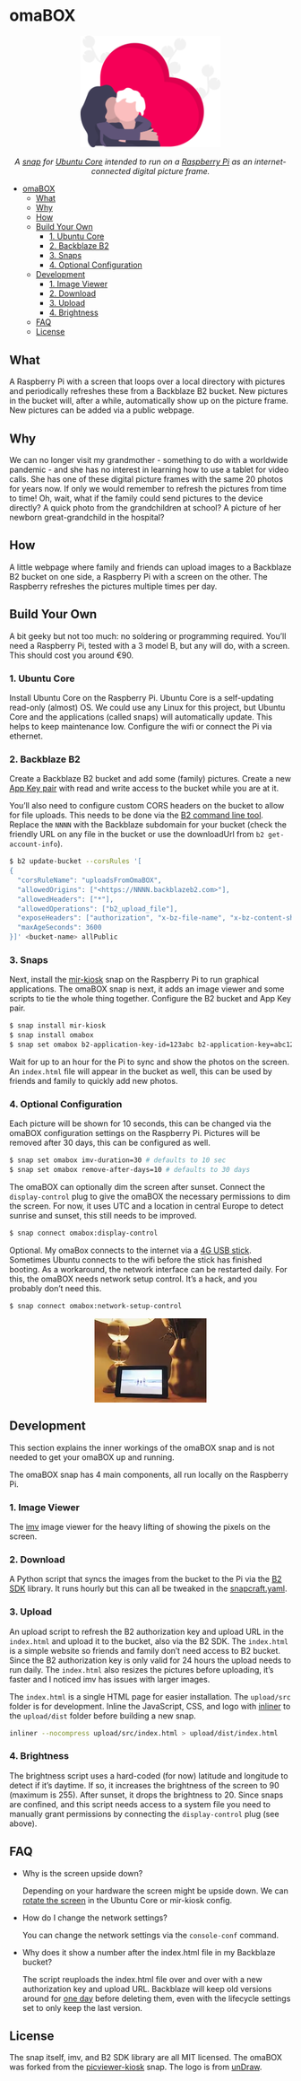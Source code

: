 # omaBOX

<div align='center'>
  <img src='upload/src/grandma.svg' width='250px'>
  <p>
    <em>A <a href='https://snapcraft.io/about'>snap</a> for <a href='https://ubuntu.com/core'>Ubuntu Core</a> intended to run on a <a href='https://www.raspberrypi.org/products/raspberry-pi-3-model-b/'>Raspberry Pi</a> as an internet-connected digital picture frame.</em>
  </p>
</div>

- [omaBOX](#omabox)
  * [What](#what)
  * [Why](#why)
  * [How](#how)
  * [Build Your Own](#build-your-own)
    + [1. Ubuntu Core](#1-ubuntu-core)
    + [2. Backblaze B2](#2-backblaze-b2)
    + [3. Snaps](#3-snaps)
    + [4. Optional Configuration](#4-optional-configuration)
  * [Development](#development)
    + [1. Image Viewer](#1-image-viewer)
    + [2. Download](#2-download)
    + [3. Upload](#3-upload)
    + [4. Brightness](#4-brightness)
  * [FAQ](#faq)
  * [License](#license)

## What

A Raspberry Pi with a screen that loops over a local directory with pictures and periodically refreshes these from a Backblaze B2 bucket. New pictures in the bucket will, after a while, automatically show up on the picture frame. New pictures can be added via a public webpage.

## Why

We can no longer visit my grandmother - something to do with a worldwide pandemic - and she has no interest in learning how to use a tablet for video calls. She has one of these digital picture frames with the same 20 photos for years now. If only we would remember to refresh the pictures from time to time! Oh, wait, what if the family could send pictures to the device directly? A quick photo from the grandchildren at school? A picture of her newborn great-grandchild in the hospital?

## How

A little webpage where family and friends can upload images to a Backblaze B2 bucket on one side, a Raspberry Pi with a screen on the other. The Raspberry refreshes the pictures multiple times per day.

## Build Your Own

A bit geeky but not too much: no soldering or programming required. You’ll need a Raspberry Pi, tested with a 3 model B, but any will do, with a screen. This should cost you around €90.

### 1. Ubuntu Core

Install Ubuntu Core on the Raspberry Pi. Ubuntu Core is a self-updating read-only (almost) OS. We could use any Linux for this project, but Ubuntu Core and the applications (called snaps) will automatically update. This helps to keep maintenance low. Configure the wifi or connect the Pi via ethernet.

### 2. Backblaze B2

Create a Backblaze B2 bucket and add some (family) pictures. Create a new [App Key pair](https://help.backblaze.com/hc/en-us/articles/360052129034-Creating-and-Managing-Application-Keys) with read and write access to the bucket while you are at it.

You’ll also need to configure custom CORS headers on the bucket to allow for file uploads. This needs to be done via the [B2 command line tool](https://www.backblaze.com/b2/docs/quick_command_line.html). Replace the `NNNN` with the Backblaze subdomain for your bucket (check the friendly URL on any file in the bucket or use the downloadUrl from `b2 get-account-info`).

```sh
$ b2 update-bucket --corsRules '[
{
  "corsRuleName": "uploadsFromOmaBOX",
  "allowedOrigins": ["<https://NNNN.backblazeb2.com>"],
  "allowedHeaders": ["*"],
  "allowedOperations": ["b2_upload_file"],
  "exposeHeaders": ["authorization", "x-bz-file-name", "x-bz-content-sha1"],
  "maxAgeSeconds": 3600
}]' <bucket-name> allPublic
```

### 3. Snaps

Next, install the [mir-kiosk](https://snapcraft.io/mir-kiosk) snap on the Raspberry Pi to run graphical applications. The omaBOX snap is next, it adds an image viewer and some scripts to tie the whole thing together. Configure the B2 bucket and App Key pair.

```sh
$ snap install mir-kiosk
$ snap install omabox
$ snap set omabox b2-application-key-id=123abc b2-application-key=abc123 b2-bucket=abc
```

Wait for up to an hour for the Pi to sync and show the photos on the screen. An `index.html` file will appear in the bucket as well, this can be used by friends and family to quickly add new photos.

### 4. Optional Configuration

Each picture will be shown for 10 seconds, this can be changed via the omaBOX configuration settings on the Raspberry Pi. Pictures will be removed after 30 days, this can be configured as well.

```sh
$ snap set omabox imv-duration=30 # defaults to 10 sec
$ snap set omabox remove-after-days=10 # defaults to 30 days
```

The omaBOX can optionally dim the screen after sunset. Connect the `display-control` plug to give the omaBOX the necessary permissions to dim the screen. For now, it uses UTC and a location in central Europe to detect sunrise and sunset, this still needs to be improved.

```sh
$ snap connect omabox:display-control
```

Optional. My omaBox connects to the internet via a [4G USB stick](https://kuwfi.com/u_file/2003/photo/09e96d18e0.jpg). Sometimes Ubuntu connects to the wifi before the stick has finished booting. As a workaround, the network interface can be restarted daily. For this, the omaBOX needs network setup control. It’s a hack, and you probably don’t need this.

```sh
$ snap connect omabox:network-setup-control
```

<p align='center'>
  <img src='omabox.webp' align='center'>
</p>

## Development

This section explains the inner workings of the omaBOX snap and is not needed to get your omaBOX up and running.

The omaBOX snap has 4 main components, all run locally on the Raspberry Pi.

### 1. Image Viewer

The [imv](https://github.com/eXeC64/imv) image viewer for the heavy lifting of showing the pixels on the screen.

### 2. Download

A Python script that syncs the images from the bucket to the Pi via the [B2 SDK](https://github.com/Backblaze/b2-sdk-python) library. It runs hourly but this can all be tweaked in the [snapcraft.yaml](snap/snapcraft.yaml).

### 3. Upload

An upload script to refresh the B2 authorization key and upload URL in the `index.html` and upload it to the bucket, also via the B2 SDK. The `index.html` is a simple website so friends and family don’t need access to B2 bucket. Since the B2 authorization key is only valid for 24 hours the upload needs to run daily. The `index.html` also resizes the pictures before uploading, it’s faster and I noticed imv has issues with larger images.

The `index.html` is a single HTML page for easier installation. The `upload/src` folder is for development. Inline the JavaScript, CSS, and logo with [inliner](https://github.com/remy/inliner) to the `upload/dist` folder before building a new snap.

```sh
inliner --nocompress upload/src/index.html > upload/dist/index.html
```

### 4. Brightness

The brightness script uses a hard-coded (for now) latitude and longitude to detect if it’s daytime. If so, it increases the brightness of the screen to 90 (maximum is 255). After sunset, it drops the brightness to 20. Since snaps are confined, and this script needs access to a system file you need to manually grant permissions by connecting the `display-control` plug (see above).

## FAQ

- Why is the screen upside down?

  Depending on your hardware the screen might be upside down. We can [rotate the screen](https://askubuntu.com/a/1293464) in the Ubuntu Core or mir-kiosk config.

- How do I change the network settings?

  You can change the network settings via the `console-conf` command.

- Why does it show a number after the index.html file in my Backblaze bucket?

  The script reuploads the index.html file over and over with a new authorization key and upload URL. Backblaze will keep old versions around for [one day](https://help.backblaze.com/hc/en-us/articles/360039296494-How-to-set-Lifecycle-Rules-on-B2) before deleting them, even with the lifecycle settings set to only keep the last version.

## License

The snap itself, imv, and B2 SDK library are all MIT licensed. The omaBOX was forked from the [picviewer-kiosk](https://snapcraft.io/picviewer-kiosk) snap. The logo is from [unDraw](https://undraw.co).

